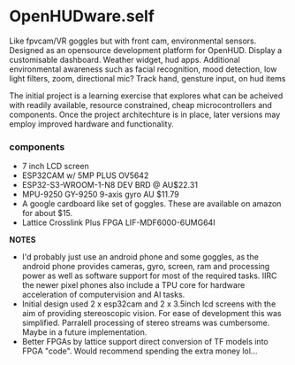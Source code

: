 # OpenHUDware.self
Like fpvcam/VR goggles but with front cam, environmental sensors. Designed as an opensource development platform for OpenHUD. Display a customisable dashboard. Weather widget, hud apps. Additional environmental awareness such as facial recognition, mood detection, low light filters, zoom, directional mic? Track hand, gensture input, on hud items

The initial project is a learning exercise that explores what can be acheived with readily available, resource constrained, cheap microcontrollers and components. Once the project architechture is in place, later versions may employ improved hardware and functionality. 

### components
* 7 inch LCD screen
* ESP32CAM w/ 5MP PLUS OV5642
* ESP32-S3-WROOM-1-N8 DEV BRD @ AU$22.31
* MPU-9250 GY-9250 9-axis gyro AU $11.79
* A google cardboard like set of goggles. These are available on amazon for about $15.
* Lattice Crosslink Plus FPGA LIF-MDF6000-6UMG64I 

**NOTES**
* I'd probably just use an android phone and some goggles, as the android phone provides cameras, gyro, screen, ram and processing power as well as software support for most of the required tasks. IIRC the newer pixel phones also include a TPU core for hardware acceleration of computervision and AI tasks. 
* Initial design used 2 x esp32cam and 2 x 3.5inch lcd screens with the aim of providing stereoscopic vision. For ease of development this was simplified. Parralell processing of stereo streams was cumbersome. Maybe in a future implementation.
* Better FPGAs by lattice support direct conversion of TF models into FPGA "code". Would recommend spending the extra money lol...